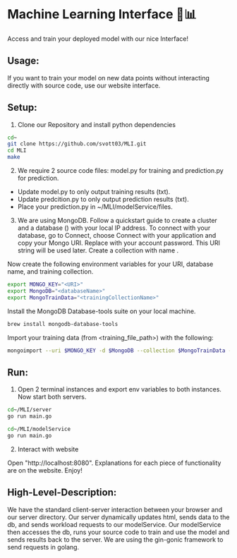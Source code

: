 # Machine Learning Interface 🤖📊
Access and train your deployed model with our nice Interface!

## Usage:
If you want to train your model on new data points without interacting directly with source code, use our website interface.

## Setup:
1. Clone our Repository and install python dependencies
```bash
cd~
git clone https://github.com/svott03/MLI.git
cd MLI
make
```

2. We require 2 source code files: model.py for training and prediction.py for prediction.

- Update model.py to only output training results (txt).
- Update predcition.py to only output prediction results (txt).
- Place your prediction.py in ~/MLI/modelService/files.

3. We are using MongoDB. Follow a quickstart guide to create a cluster and a database (<databaseName>) with your local IP address. To connect with your database, go to Connect, choose Connect with your application and copy your Mongo URI. Replace <password> with your account password. This URI string will be used later. Create a collection with name <trainingCollectionName>.

Now create the following environment variables for your URI, database name, and training collection.
```bash
export MONGO_KEY="<URI>"
export MongoDB="<databaseName>"
export MongoTrainData="<trainingCollectionName>"
```

Install the MongoDB Database-tools suite on your local machine.
```bash
brew install mongodb-database-tools
```

Import your training data (from <training_file_path>) with the following:
```bash
mongoimport --uri $MONGO_KEY -d $MongoDB --collection $MongoTrainData --type=csv --headerline --file <training_file_path>
```

## Run:
1. Open 2 terminal instances and export env variables to both instances. Now start both servers.
```bash
cd~/MLI/server
go run main.go
```

```bash
cd~/MLI/modelService
go run main.go
```

2. Interact with website

Open "http://localhost:8080". Explanations for each piece of functionality are on the website. Enjoy!


## High-Level-Description:
We have the standard client-server interaction between your browser and our server directory. Our server dynamically updates html, sends data to the db, and sends workload requests to our modelService. Our modelService then accesses the db, runs your source code to train and use the model and sends results back to the server. We are using the gin-gonic framework to send requests in golang.